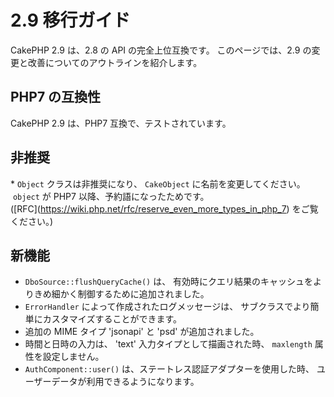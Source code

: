 # 2.9 移行ガイド

CakePHP 2.9 は、2.8 の API の完全上位互換です。
このページでは、2.9 の変更と改善についてのアウトラインを紹介します。

## PHP7 の互換性

CakePHP 2.9 は、PHP7 互換で、テストされています。

## 非推奨

\* `Object` クラスは非推奨になり、 `CakeObject` に名前を変更してください。  
 `object` が PHP7 以降、予約語になったためです。  
(\[RFC\](<https://wiki.php.net/rfc/reserve_even_more_types_in_php_7>) をご覧ください。)

## 新機能

- `DboSource::flushQueryCache()` は、
  有効時にクエリ結果のキャッシュをよりきめ細かく制御するために追加されました。
- `ErrorHandler` によって作成されたログメッセージは、
  サブクラスでより簡単にカスタマイズすることができます。
- 追加の MIME タイプ 'jsonapi' と 'psd' が追加されました。
- 時間と日時の入力は、 'text' 入力タイプとして描画された時、 `maxlength` 属性を設定しません。
- `AuthComponent::user()` は、ステートレス認証アダプターを使用した時、
  ユーザーデータが利用できるようになります。
